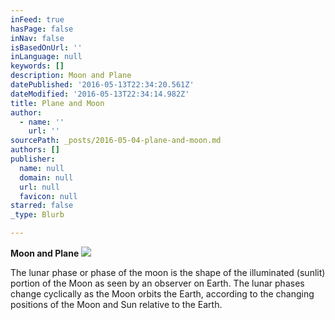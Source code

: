 ```yaml
---
inFeed: true
hasPage: false
inNav: false
isBasedOnUrl: ''
inLanguage: null
keywords: []
description: Moon and Plane
datePublished: '2016-05-13T22:34:20.561Z'
dateModified: '2016-05-13T22:34:14.982Z'
title: Plane and Moon
author:
  - name: ''
    url: ''
sourcePath: _posts/2016-05-04-plane-and-moon.md
authors: []
publisher:
  name: null
  domain: null
  url: null
  favicon: null
starred: false
_type: Blurb

---
```

**Moon and Plane**
![](https://the-grid-user-content.s3-us-west-2.amazonaws.com/f4541966-5acb-4be7-9fb3-60aeb11eec3a.jpg)

The lunar phase or phase of the moon is the shape of the illuminated (sunlit) portion of the Moon as seen by an observer on Earth. The lunar phases change cyclically as the Moon orbits the Earth, according to the changing positions of the Moon and Sun relative to the Earth.